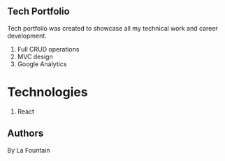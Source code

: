 ## Tech Portfolio

Tech portfolio was created to showcase all my technical work and career development.

1. Full CRUD operations
2. MVC design
3. Google Analytics

# Technologies

1. React


## Authors

By La Fountain

